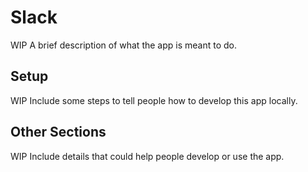 # Slack

WIP
A brief description of what the app is meant to do.

## Setup

WIP
Include some steps to tell people how to develop this app locally.

## Other Sections

WIP
Include details that could help people develop or use the app.